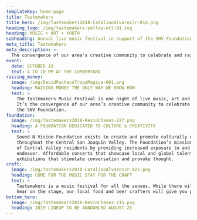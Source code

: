 ```yaml
---
templateKey: home-page
title: Tastemakers
title_hero: /img/Tastemakers2018-CatalinoAlvarezJr-014.png
heading_logo: /img/tastemakers-yellow-otl-01.svg
heading: MUSIC + ART + YOUTH
subheading: Annual live music festival in support of the SNV Foundation
meta_title: Tastemakers
meta_description: >-
  The convergence of our area's creative community to celebrate and raise money for the SNV Foundation.
event:
  date: OCTOBER 19
  text: 4 TO 10 PM AT THE LUMBERYARD
raising_money:
  image: /img/DavidPachecoTropaMagica-001.png
  heading: RAISING MONEY THE ONLY WAY WE KNOW HOW
  text: >
    The Tastemakers Music Festival is one night of live music, art and craft food and drink.
    It’s the convergence of our area’s creative community to celebrate and raise money for
    the SNV Foundation.
foundation:
  image: /img/Tastemakers2018-KevinChavez-227.png
  heading: A FOUNDATION DEDICATED TO CULTURE & CREATIVITY
  text: >
    Sound N Vision Foundation exists to create and promote culturally diverse creative events
    throughout the Central San Joaquin Valley. The Foundation’s mission is to enrich the lives
    of Central Valley residents by providing increased exposure to and experience of artistic
    endeavor. Affordable concerts that showcase local and global talent, art and design
    exhibitions that stimulate conversation and provoke thought.
craft:
  image: /img/Tastemakers2018-CatalinoAlvarezJr-022.png
  heading: COME FOR THE MUSIC STAY FOR THE CRAFT
  text: >
    Tastemakers is a music festival for all the senses. While there will be plenty to see and
    hear on the stage, our local food and beer crafters will give you plenty to taste and smell.
bottom_hero:
  image: /img/Tastemakers2018-KevinChavez-215.png
  heading: 2019 LINEUP TO BE ANNOUNCED AUGUST 25
---
```

